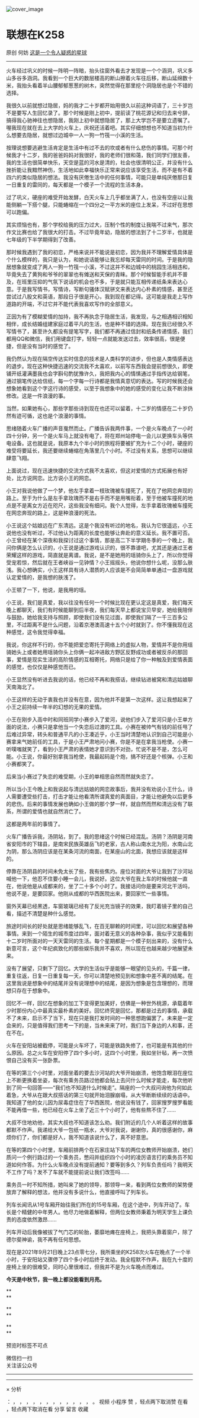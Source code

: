 ![cover_image](https://mmbiz.qlogo.cn/mmbiz_jpg/OJNrVQetduoe25ibN2vJedjgeCibBB9Mqvr5NSg1SMxMrRib9wKa3zdG0rRAzpncph0t6mPQ0nlCLIm4CG7NPsezQ/0?wx_fmt=jpeg)

#  联想在K258

原创  何妨  [ 这是一个令人疑惑的星球 ](javascript:void\(0\);)

__ _ _ _ _

  

火车经过巩义的时候一阵明一阵暗，抬头往窗外看去才发现是一个个涵洞，巩义多山多谷多涵洞。我看到一个巨大的数层楼高的断山擦着火车往后移，断山延绵数十米，我抬头看着半山腰郁郁葱葱的树木，突然觉得在那里挖个洞隐居也是个不错的选择。  
  
我很久以前就想过隐居，妈的我才二十岁都开始用很久以前这种词语了，三十岁岂不是要写人生回忆录了。那个时候是刚上初中，提前读了桃花源记和归去来兮辞，搞得我心驰神往也想隐居，我刚上初中就想隐居了，那上大学岂不是要立遗嘱了。喔我现在就在去上大学的火车上，庆祝还活着吧。其实仔细想想也不知道当初为什么想要去隐居，就想过边城中一人一狗一竹筏一小溪的生活。

  

按理说想要逃避生活肯定是生活中有过不去的坎或者有什么悲伤的事情。可那个时候我才十二岁，我的爸爸妈妈对我很好，我的老师们很和蔼，我们同学们很友善，我的生活也很简单快乐，天空是蓝的河水是清的，社会也很清明公正，并没有什么挫折能让我黯然神伤，生活地如此幸福快乐正常来说应该享受生活，而不是有不着四六的类似隐居的想法。我没有厌倦生活中的任何事情，可能只是单纯厌倦那日复一日重复的雷同的，每天都是一个模子一个流程的生活本身。  
  
过了巩义，硬座的难受开始发酵，白天火车上几乎都坐满了人，也没有空座以让我能侧躺一下搭个腿，只能蜷缩在一个四分之一平方米的座位上发呆，不过好在思想可以跑偏。  
  
其实烦恼也有，那个学校给我的压力过大，压制个性的制度让我喘不过来气，那次作文比赛也给了我很大的打击。不过毕竟年幼，隐居的想法到了十二岁半，也就是七年级的下半学期得到了改善。  
  
那时候我遇到了我的初恋，严格来说并不能说是初恋，因为我并不理解爱情具体是个什么模样的，我只是认为，和她说话能够让我忘却每天雷同的时间。于是我的隐居想象就变成了两人一狗一竹筏一小溪，不过这并不和边城中的桃园生活相违和，毕竟失去了黄狗和爷爷的翠翠也有傩送和天保的青睐。那个时候智能手机并不普及，在班里压抑的气氛下说话的机会也不多，于是就只能互相传递纸条来表达心意。于是我写情书，写情诗，写断句骚体汉赋骈文来表达内心朴素的情感，甚至还尝试过八股文和英语，那段日子很是开心，我到现在都记得。这可能是我走上写作道路的开端，不过它并不能代表我喜欢写作的全部意义。

  

正因为有了模糊爱情的加持，我不再执念于隐居生活，我发现，与之相遇相识相知相伴，成长结婚组建家庭过着平凡的生活，也是种不错的选择。现在我已经很久不写情书了，甚至许久都没有提笔写字，我们都不再通过信封和纸条传递情感，我们都用QQ和微信，我们用键盘打字，轻轻一点就能发送过去，效率很高，很是便捷，但是没有当时的感觉了。  

  
我仍然认为现在隔空传达实时信息的技术是人类科学的进步，但也是人类情感表达的退步。现在这种快捷迅速的交流我不太喜欢，以前写东西我会提前想很久，即使铺开纸灌满墨我也会字斟句酌犹豫许久，我把我内心的情愫通过手指传达给钢笔，通过钢笔传达给信纸，每一个字每一行诗都是我情真意切的表达。写的时候我还会想象她看到这个字这行诗的感受，以至于我想象中的她的感受的变化让我不断涂抹修改。这是一件浪漫的事。

  

当然，如果她有心，那些字那些诗到现在也还可以留着，十二岁的情感在二十岁仍然有迹可循，这也是个浪漫的事情。  

  
思绪随着火车广播的声音戛然而止。广播告诉我两件事，一个是火车晚点了一小时四十分钟，另一个是火车马上就没有电了，将在郑州站停电一会儿以更换车头等供电设备。这也就是说，我原本九个半小时的旅程将要被扩充为十二个小时，硬座的难受将要延长，我还要继续蜷缩在角落里几个小时。不过没有关系，思想可以继续肆意飞翔。  

  
上面说过，现在迅速快捷的交流方式我不太喜欢，但这对爱情的方式拓展也有好处，比方说网恋。比方说小王的网恋。  
  
小王对我说他做了一个梦，他左手拿着一枝玫瑰被车撞死了，死在了他网恋奔现的路上。至于为什么是左手拿玫瑰而不是右手而不是用嘴衔着，至于他被车撞死的地点是不是离女方近在咫尺，这些我没有细问。我个人觉得，左手拿着玫瑰被车撞死在网恋奔现的路上，这是种浪漫的死法。  
  
小王说这个姑娘远在广东清远。这是个我没有听过的地名，我认为它很遥远，小王说他也没有听过，不过他认为距离的长度也能够让奔赴的意义延长。我不置可否。小王曾经在某个深夜和我探讨过这个事情，那是高二下半学期冬季的一个晚上，我问你俩是怎么认识的，小王说是通过游戏认识的，很不靠谱吧，尤其还是通过王者荣耀这样的游戏，简直就是离谱。我说，是不是她用的瑶骑你头上了，所以你觉得受宠若惊，然后就在王者峡谷一见钟情？小王摇摇头，他说你想什么呢，没那么肤浅。我心想确实，小王这样具有诗人潜质的人应该是不会简简单单通过一盘游戏就认定爱情的，是我想的肤浅了。  
  
小王顿了一下，他说，是我用的瑶。  
  
小王说，我们是真爱，我以往没有任何一个时候比现在更认定这是真爱，我们每天晚上都聊天，我们有时候能聊到后半夜，我们每天早上都说宝贝早安，她给我陪伴与鼓励，她给我支持与照顾，即使我们没有见过面，即使我们隔了一千三百多公里，不过距离不是什么问题，沿着京港澳高速十五个小时就到了。你不懂我现在这种感觉，这令我觉得幸福。  
  
我说，你这样不行的，你不能把爱恋寄托于网络上的虚拟人物，爱情并不是你用瑶骑她头上或者她用瑶骑你头上你俩一起冲进敌方野区反野成功或者被反杀的那回事，爱情是现实生活的高阶情感的互相寄托，网络只是给了你一种触及到爱情表面的感觉，也仅仅是种感觉而已。  
  
小王显然没有听进去我说的话，他已经不再和我搭话，继续钻进被窝和清远姑娘聊天南海北了。  
  
小王这样的无动于衷我也并没有在意，因为他并不是第一次这样。这让我想起来了小王之前持续一年半的幻想的无果的爱情。  
  
小王在刚步入高中时和同班同学小赛步入了爱河，说他们步入了爱河只是小王单方面的说法，小赛只是拿他当一个失恋后过渡的工具。小赛在被帅气有钱的前任甩了后难过异常，转头和普通平凡的小王凑近乎，小王当时清楚地认识到自己可能是小赛拿来气她前任的工具，于是小王严肃地问小赛，你是不是在拿我当枪使。小赛一听噗嗤就笑了，看到小王严肃的表情她才意识到不对劲，忙说不是不是，怎么可能。小王说，你最好别拿我当枪使，我最起码是个炮，搞不好还是个核弹。小王和小赛都笑了。  
  
后来当小赛过了失恋的难受期，小王的单相思自然而然就失恋了。  
  
所以当小王今晚上和我说起与清远姑娘的网恋故事后，我并没有劝说小王什么，诗人需要遭受些打击，打击才能让他看清所谓真爱的真面目，才能让他避免以后更多的悲伤。后来的事情发展也确如小王做的那个梦一样，就自然而然和清远没有了联系，所谓的爱情也就自然消亡了。  
  
这都是两年前的事情了。  

  
火车广播告诉我，汤阴站，到了。我的思绪这个时候已经混乱。汤阴？汤阴是河南省安阳市的下辖县，是南宋民族英雄岳飞的老家，古人称山南水北为阳，水南山北为阴，那么汤阴应该是在某条河流的南面，在某座山的北面，我想应该就是这样的。  
  
停靠在汤阴县的时间未免太长了些，我有些焦灼。座位对面的大爷让我到了沙河站喊他一下，他忍不住要小睡一会儿，我说好。这位大爷在我上车的时候他就一直在，他说他是从成都来的，坐了二十多个小时了。我接话问你是要来河北干活吗，他说不是，是要回家。他刚从成都的华西医院出来，要回家忙一些事情。  
  
窗外天幕已经黑透，车窗玻璃已经有了反光充当镜子的效果，我盯着镜子里的自己看，描述不清楚是种什么感觉。  
  
旅途时间长的好处就是思绪能够乱飞，在百无聊赖的时间里，可以回忆和展望各种事情。来到一个陌生的城市度过四年，面对着无意义的各种杂事，我似乎又能看到十二岁时所面对的一天天雷同的生活。每个星期都是一个模子刻出来的，没有什么新意可言，这个年纪疯致化的那些娱乐我并不喜欢，所以现在也越来越少地展望未来。  
  
没有了展望，只剩下了回忆。大学的生活似乎是能够一眼望的见头的，千篇一律，重复往返，日复一日重复每一天，你可以清楚地预见到和想象中差不离的结尾。在这里我说是想象中的结尾并没有说理想中的结尾，是因为想象是包含理想的，而理想只存在于想象中。  
  
回忆不一样，回忆在想象的加工下变得更加美好，仿佛是一种世外桃源，承载着年少时那份内心中最真实最朴素的美好。回忆终究是回忆，那都是过去的事情，承载不了未来，启示不了当下，现在只是我打发时间的一种思想跑偏罢了。未来是一定会来的，只是值得我们思考一下的是，当未来来了时，我们当下身边的人和事，还在不在。  
  
火车在安阳站被截停，可能是火车坏了，可能是铁路失修了，也可能是有其他的什么原因。总之火车在安阳停了四个多小时，这四个小时里，我如坐针毡，再一次愤恨自己没有买一张卧票。  
  
在等的第三个小时里，对面坐着的要去沙河站的大爷开始崩溃，他饱含眼泪在座位上不断更换着坐姿，每次有乘务员路过他都会贴上去问什么时候才能走，每次他听到了同一句回答——“我们也不知道什么时候走”。隔座的一个大叔问询他为何如此着急，大爷从在跟大叔搭话的第三句就开始泪腺崩塌，从大爷断断续续的话语中。我知道了他的女儿因为尿毒症住在了华西医院，他说没有钱了，回家搜罗搜罗看能不能再借一些，他已经在火车上坐了近三十个小时了，他有些熬不住了......  
  
大叔不住地劝他，其实大叔也不知道该怎么劝。我们附近的几个人听着这样的故事都默不作声。我递给大爷一包纸一瓶水，大爷对我说，谢谢你，真的很感谢你，麻烦你们了，你们都是好人，我不知道该说什么了，真不好意思。  
  
在等的第四个小时里，车厢前排两个在石家庄站下车的两位女教师开始崩溃，她们质问一个例行路过的一个乘务员，憋闷并组织四个小时的凌厉语言打的乘务员不知道如何作答。为什么火车晚点没有提前通知？要等到多久？列车负责任吗？我明天不工作了吗？发不了车就不能提前说让我们改签吗......  
  
乘务员一时不知所措，她叫来了她的领导，那领导一来，看到两位女教师的架势便放弃了解释的想法，他并没有多说什么，他直接呼叫了列车长。  
  
列车长闻讯从1号车厢开始往我们所在的15号车厢，在这个途中，列车开动了。车长是个精健的中年男人。他尽力地做着解释，但两位女教师秉着为明天学生上课负责的态度依然激昂......  
  
  
列车开动后我像被拔了气门芯的轮胎，萎靡地瘫在座椅上，我把头靠着窗户，除了德尔斐神谕，我不再有任何思想。  
  
现在是2021年9月21日晚上23点零七分，我所乘坐的K258次火车在晚点了一个半小时，于安阳站又骤停了四个多小时后终于发动。我全程默不作声，我在九十度的座椅上坐的很难受，同时心里很难过，但我并不是为火车晚点而难过。  

  
**今天是中秋节，我一晚上都没能看到月亮。**

**  
**

**  
**

**  
**

预览时标签不可点

微信扫一扫  
关注该公众号





****



****



×  分析

：  ，  ，  ，  ，  ，  ，  ，  ，  ，  ，  ，  ，  。  视频  小程序  赞  ，轻点两下取消赞  在看  ，轻点两下取消在看
分享  留言  收藏


